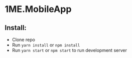 # 1ME.MobileApp

## Install:

- Clone repo
- Run `yarn install` or `npm install`
- Run `yarn start` or `npm start` to run development server
